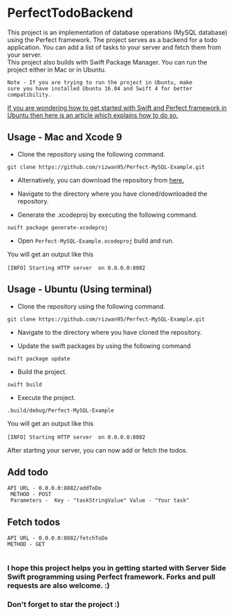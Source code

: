 # PerfectTodoBackend


This project is an implementation of database operations (MySQL database) using the Perfect framework. The project serves as a backend for a todo application. You can add a list of tasks to your server and fetch them from your server.    
This project also builds with Swift Package Manager. You can run the project either in Mac or in Ubuntu. 

<code>Note - If you are trying to run the project in Ubuntu, make sure you have installed Ubuntu 16.04 and Swift 4 for better compatibility. </code>

[If you are wondering how to get started with Swift and Perfect framework in Ubuntu then here is an article which explains how to do so.](https://www.bit.ly/installperfect "Deploying Perfect and Swift 4 on Ubuntu")


## Usage - Mac and Xcode 9

* Clone the repository using the following command.

<pre><code>git clone https://github.com/rizwan95/Perfect-MySQL-Example.git</code></pre>

* Alternatively, you can download the repository from [here.](https://github.com/rizwan95/Perfect-MySQL-Example/archive/master.zip "Perfect-MySQL example")

* Navigate to the directory where you have cloned/downloaded the repository.

* Generate the .xcodeproj by executing the following command.

<pre><code>swift package generate-xcodeproj</code></pre>

* Open <code>Perfect-MySQL-Example.xcodeproj</code> build and run. 

You will get an output like this

<pre><code>[INFO] Starting HTTP server  on 0.0.0.0:8082</code> </pre>

## Usage - Ubuntu (Using terminal)

* Clone the repository using the following command.

<pre><code>git clone https://github.com/rizwan95/Perfect-MySQL-Example.git</code></pre>

* Navigate to the directory where you have cloned the repository.

* Update the swift packages by using the following command
<pre><code>swift package update</code></pre>

* Build the project.
<pre><code>swift build</code></pre>

* Execute the project. 
<pre><code>.build/debug/Perfect-MySQL-Example</code></pre>

You will get an output like this

<pre><code>[INFO] Starting HTTP server  on 0.0.0.0:8082</code> </pre>

After starting your server, you can now add or fetch the todos.

## Add todo

<pre><code>API URL - 0.0.0.0:8082/addToDo 
 METHOD - POST
 Parameters -  Key - "taskStringValue" Value - "Your task" </code></pre>


## Fetch todos

<pre><code>API URL - 0.0.0.0:8082/fetchToDo 
METHOD - GET
  </code></pre>


### I hope this project helps you in getting started with Server Side Swift programming using Perfect framework. Forks and pull requests are also welcome. :) 
### Don't forget to star the project :) 



